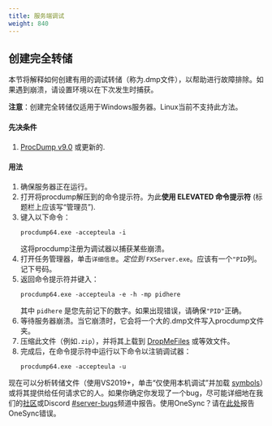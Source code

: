 ```yaml
---
title: 服务端调试
weight: 840
---
```


创建完全转储
-------

本节将解释如何创建有用的调试转储（称为.dmp文件），以帮助进行故障排除。如果遇到崩溃，请设置环境以在下次发生时捕获。

**注意**：创建完全转储仅适用于Windows服务器。Linux当前不支持此方法。

#### 先决条件
1. [ProcDump v9.0][procdump] 或更新的.

#### 用法
1. 确保服务器正在运行。
2. 打开将procdump解压到的命令提示符。为此**使用 ELEVATED 命令提示符** (标题栏上应该写“管理员”).
3. 键入以下命令：
    ```dos
    procdump64.exe -accepteula -i
    ```
    这将procdump注册为调试器以捕获某些崩溃。
4. 打开任务管理器，单击`详细信息`。*定位到* `FXServer.exe`。应该有一个`"PID`列。记下号码。
5. 返回命令提示符并键入：
    ```dos
    procdump64.exe -accepteula -e -h -mp pidhere
    ```
    其中 `pidhere` 是您先前记下的数字。如果出现错误，请确保`"PID"`正确。
6. 等待服务器崩溃。当它崩溃时，它会将一个大的.dmp文件写入procdump文件夹。
7. 压缩此文件（例如`.zip`），并将其上载到 [DropMeFiles][dropmefiles] 或等效文件。
8. 完成后，在命令提示符中运行以下命令以注销调试器：
    ```dos
    procdump64.exe -accepteula -u
    ```

现在可以分析转储文件（使用VS2019+，单击“仅使用本机调试”并加载 [symbols][symbols]）或将其提供给任何请求它的人。如果你确定你发现了一个bug，尽可能详细地在我们的[社区](https://forum.cfx.re/c/general-discussion/bug-reports)或Discord [#server-bugs][discord]频道中报告。使用OneSync？请在[此处](https://forum.cfx.re/c/general-discussion/1s-reports)报告OneSync错误。

[procdump]: https://docs.microsoft.com/en-us/sysinternals/downloads/procdump
[discord]: https://discord.gg/fivem
[dropmefiles]: https://dropmefiles.com/
[symbols]: https://runtime.fivem.net/client/symbols/